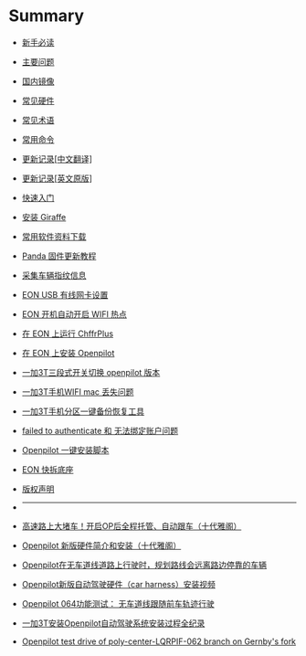 # Summary

* [新手必读](cn/FAQ.md)
* [主要问题](cn/problems.md)
* [国内镜像](/mirror.md)
* [常见硬件](cn/hardwares.md)
* [常见术语](cn/Glossary_of_terminology.md)
* [常用命令](cn/commands.md)
* [更新记录[中文翻译]](cn/openpilot_releases.md)
* [更新记录[英文原版]](cn/openpilot_releases_en.md)
* [快速入门](README.md)
* [安装 Giraffe](cn/Installing_Giraffe.md)
* [常用软件资料下载](cn/openpilot_software_free_download.md)
* [Panda 固件更新教程](cn/how_to_flash_panda.md)
* [采集车辆指纹信息](cn/Creating_Fingerprints.md)
* [EON USB 有线网卡设置](cn/eon_usb_eth0.md)
* [EON 开机自动开启 WIFI 热点](cn/openpilot_enable_wifi_hotspot.md)
* [在 EON 上运行 ChffrPlus](cn/Running_ChffrPlus_on_the_EON.md)
* [在 EON 上安装 Openpilot](cn/Installing_OpenPilot_on_the_EON.md)
* [一加3T三段式开关切换 openpilot 版本](cn/Oneplus3t_tri_state_key_switch.md)
* [一加3T手机WIFI mac 丢失问题](cn/Oneplus3t_wifi_mac_02_00.md)
* [一加3T手机分区一键备份恢复工具](cn/openpilot_partition_backup.md)
* [failed to authenticate 和 无法绑定账户问题](/cn/openpilot_failed_to_authenticate.md)
* [Openpilot 一键安装脚本](/cn/openpilot_install.md)
* [EON 快拆底座](cn/EON_Connector.md)
* [版权声明](copyright.md)
* ---------------------

* [高速路上大堵车！开启OP后全程托管、自动跟车（十代雅阁）](videos/openpilot_stop_and_go_traffic.md)
* [Openpilot 新版硬件简介和安装（十代雅阁）](videos/openpilot_harness_install_intro.md)
* [Openpilot在无车道线道路上行驶时，规划路线会远离路边停靠的车辆](videos/OpenPilot_0.6.5_laneless_models.md)
* [Openpilot新版自动驾驶硬件（car harness）安装视频](videos/comma_Installation_Guide.md)
* [Openpilot 064功能测试： 无车道线跟随前车轨迹行驶](videos/Openpilot_064_test.md)
* [一加3T安装Openpilot自动驾驶系统安装过程全纪录](videos/How_to_install_OpenPilot_on_an_OP3T_phone.md)
* [Openpilot test drive of poly-center-LQRPIF-062 branch on Gernby's fork](videos/Openpilot_test_Gernby_poly_center_LQRPIF_062.md)

